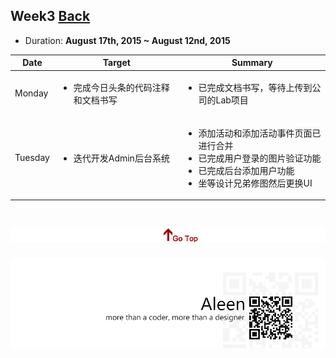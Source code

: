 ## Week3	[Back](./../summary.md)

* Duration: **August 17th, 2015 ~ August 12nd, 2015**

<table>
	<thead>
		<th scope="col">Date</th>
		<th scope="col">Target</th>
		<th scope="col">Summary</th>
	</thead>
	<tbody>
		<tr>
			<td>Monday</td>
			<td>
				<ul>
					<li>完成今日头条的代码注释和文档书写</li>
				</ul>
			</td>
			<td>
				<ul>
					<li>已完成文档书写，等待上传到公司的Lab项目</li>
				</ul>
			</td>
		</tr>
		<tr>
			<td>Tuesday</td>
			<td>
				<ul>
					<li>迭代开发Admin后台系统</li>
				</ul>
			</td>
			<td>
				<ul>
					<li>添加活动和添加活动事件页面已进行合并</li>
					<li>已完成用户登录的图片验证功能</li>
					<li>已完成后台添加用户功能</li>
					<li>坐等设计兄弟修图然后更换UI</li>
				</ul>
			</td>
		</tr>
	</tbody>
</table>


<a href="#" style="left:200px;"><img src="./../../pic/gotop.png"></a>
=====
<a href="http://aleen42.github.io/" target="_blank" ><img src="./../../pic/tail.gif"></a>
